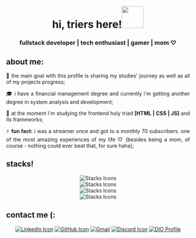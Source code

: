 <h1 align="center"> hi, triers here!<img src="https://i.imgur.com/98RB9YG.gif" height="60px" weight="60px"></h1>
<h3 align="center">fullstack developer | tech enthusiast | gamer | mom ♡</h3>

## about me:

<div id="aboutMe" style="text-align:justify">
<p>🧩 the main goal with this profile is sharing my studies' journey as well as all of my projects progress;</p>
<p>🎓 i have a financial management degree and currently i'm getting another degree in system analysis and development;</p>
<p>🌱 at the moment i'm studying the frontend holy triad  <b>[HTML | CSS | JS]</b> and its frameworks;</p>
<p>⚡ <b>fun fact:</b> i was a streamer once and got to a monthly 70 subscribers. one of the most amazing experiences of my life ♡ (besides being a mom, of course - nothing could ever beat that, for sure haha);</p>
</div>

## stacks!


<div id="stacks" align="center">
    <img src="https://skillicons.dev/icons?i=html,css,javascript,git,github,gitlab,bootstrap,md&theme=dark" id="devCheck" alt="Stacks Icons"><br>
    <img src="https://skillicons.dev/icons?i=react,sass,nodejs,dotnet,cs,lua,py,&theme=dark" id="devProgress" alt="Stacks Icons"><br>
    <img src="https://skillicons.dev/icons?i=figma,xd,photoshop,pr,ae&theme=dark" id="design" alt="Stacks Icons"><br>
    <img src="https://skillicons.dev/icons?i=vscode,codepen,replit,notion,discord,windows&theme=dark" id="tools" alt="Stacks Icons">
</div>

<!-- ## projects -->

## contact me (:

<div align="center">
    <a href="https://www.linkedin.com/in/luisatriers/"><img src="https://img.shields.io/badge/LinkedIn-0A66C2?style=for-the-badge&logo=linkedin" alt="LinkedIn Icon"></a>
    <a href="https://github.com/luisatriers"><img src="https://img.shields.io/badge/GitHub-black?style=for-the-badge&logo=github" alt="GitHub Icon"></a>
    <a href="mailto:luisatriers@gmail.com"><img src="https://img.shields.io/badge/Gmail-EA4335?style=for-the-badge&logoColor=white&logo=gmail" alt="Gmail"></a>
    <a href="https://discord.com/channels/181154280798027777"><img src="https://img.shields.io/badge/Discord-5865F2?style=for-the-badge&logoColor=white&logo=discord" alt="Discord Icon"></a>
    <a href="https://www.dio.me/users/luisatriers"><img src="https://img.shields.io/badge/DIO-A100FF?style=for-the-badge&" alt="DIO Profile"></a>
</div>
